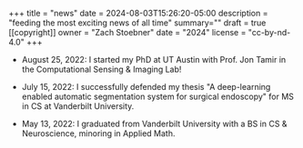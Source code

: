 +++
title = "news"
date = 2024-08-03T15:26:20-05:00
description = "feeding the most exciting news of all time"
summary=""
draft = true
[[copyright]]
  owner = "Zach Stoebner"
  date = "2024"
  license = "cc-by-nd-4.0"
+++

- August 25, 2022: I started my PhD at UT Austin with Prof. Jon Tamir in the Computational Sensing & Imaging Lab!

- July 15, 2022: I successfully defended my thesis "A deep-learning enabled automatic segmentation system for surgical endoscopy" for MS in CS at Vanderbilt University.  

- May 13, 2022: I graduated from Vanderbilt University with a BS in CS & Neuroscience, minoring in Applied Math.

<!--more-->